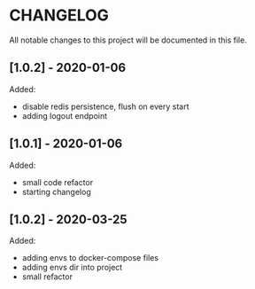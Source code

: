 CHANGELOG
=========


All notable changes to this project will be documented in this file.

[1.0.2] - 2020-01-06
--------------------
Added:
* disable redis persistence, flush on every start
* adding logout endpoint

[1.0.1] - 2020-01-06
--------------------
Added:
* small code refactor
* starting changelog

[1.0.2] - 2020-03-25
--------------------
Added:
* adding envs to docker-compose files
* adding envs dir into project
* small refactor

